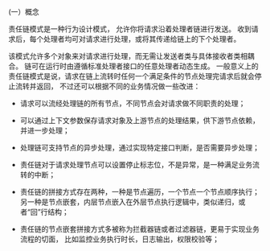 (一）概念

责任链模式是一种行为设计模式， 允许你将请求沿着处理者链进行发送。
收到请求后，每个处理者均可对请求进行处理，或将其传递给链上的下个处理者。

该模式允许多个对象来对请求进行处理，而无需让发送者类与具体接收者类相耦合。
链可在运行时由遵循标准处理者接口的任意处理者动态生成。
一般意义上的责任链模式是说，请求在链上流转时任何一个满足条件的节点处理完请求后就会停止流转并返回，
不过还可以根据不同的业务情况做一些改进：

* 请求可以流经处理链的所有节点，不同节点会对请求做不同职责的处理；

* 可以通过上下文参数保存请求对象及上游节点的处理结果，供下游节点依赖，并进一步处理；

* 处理链可支持节点的异步处理，通过实现特定接口判断，是否需要异步处理；

* 责任链对于请求处理节点可以设置停止标志位，不是异常，是一种满足业务流转的中断；

* 责任链的拼接方式存在两种，一种是节点遍历，一个节点一个节点顺序执行；另一种是节点嵌套，内层节点嵌入在外层节点执行逻辑中，类似递归，或者“回”行结构；

* 责任链的节点嵌套拼接方式多被称为拦截器链或者过滤器链，更易于实现业务流程的切面，
比如监控业务执行时长，日志输出，权限校验等；